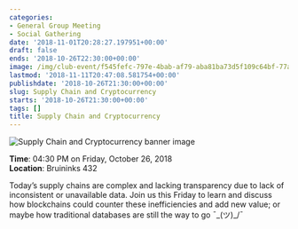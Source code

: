 ```yaml
---
categories:
- General Group Meeting
- Social Gathering
date: '2018-11-01T20:28:27.197951+00:00'
draft: false
ends: '2018-10-26T22:30:00+00:00'
image: /img/club-event/f545fefc-797e-4bab-af79-aba81ba73d5f109c64bf-77ac-40f5-9bd3-c8e4c8852bf4.png
lastmod: '2018-11-11T20:47:08.581754+00:00'
publishdate: '2018-10-26T21:30:00+00:00'
slug: Supply Chain and Cryptocurrency
starts: '2018-10-26T21:30:00+00:00'
tags: []
title: Supply Chain and Cryptocurrency
---
```


<img src="/img/club-event/f545fefc-797e-4bab-af79-aba81ba73d5f109c64bf-77ac-40f5-9bd3-c8e4c8852bf4.png" alt="Supply Chain and Cryptocurrency banner image" /><br>
    <p class="eventInfo">
        <strong>Time</strong>: 04:30 PM on Friday, October 26, 2018<br>
        <strong>Location</strong>: Bruininks 432
    </p>
    <p>Today&rsquo;s supply chains are complex and lacking transparency due to lack of inconsistent or unavailable data. Join us this Friday to learn and discuss how blockchains could counter these inefficiencies and add new value; or maybe how traditional databases are still the way to go&nbsp;&macr;\_(ツ)_/&macr;</p>